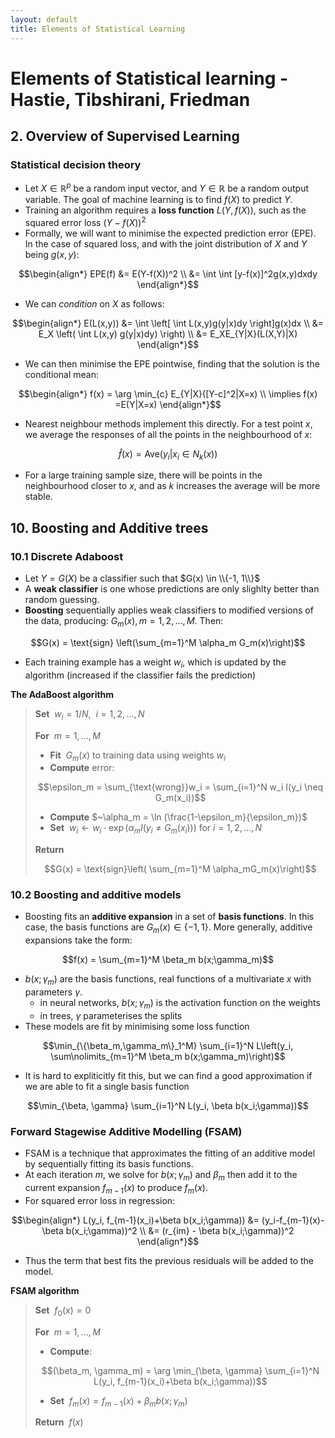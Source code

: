 ```yaml
---
layout: default
title: Elements of Statistical Learning
---
```


# Elements of Statistical learning - Hastie, Tibshirani, Friedman

## 2. Overview of Supervised Learning

### Statistical decision theory

- Let $X \in \mathbb{R}^p$ be a random input vector, and $Y \in \mathbb{R}$ be a random output variable. The goal of machine learning is to find $f(X)$ to predict *Y*. 
- Training an algorithm requires a **loss function** $L(Y, f(X))$, such as the squared error loss $(Y-f(X))^2$
- Formally, we will want to minimise the expected prediction error (EPE). In the case of squared loss, and with the joint distribution of *X* and *Y* being $g(x,y)$:

$$\begin{align*}
EPE(f) &= E(Y-f(X))^2 \\
    &= \int \int [y-f(x)]^2g(x,y)dxdy
\end{align*}$$

- We can *condition* on *X* as follows:

$$\begin{align*}
E(L(x,y)) &= \int \left[ \int L(x,y)g(y|x)dy \right]g(x)dx \\
    &= E_X \left( \int L(x,y) g(y|x)dy) \right) \\
&= E_XE_{Y|X}(L(X,Y)|X)
\end{align*}$$

- We can then minimise the EPE pointwise, finding that the solution is the conditional mean:

$$\begin{align*}
f(x) = \arg \min_{c} E_{Y|X}([Y-c]^2|X=x) \\
\implies f(x) =E(Y|X=x)
\end{align*}$$

- Nearest neighbour methods implement this directly. For a test point *x*, we average the responses of all the points in the neighbourhood of *x*:

$$\hat{f}(x) = \text{Ave}(y_i|x_i \in N_k(x))$$

- For a large training sample size, there will be points in the neighbourhood closer to *x*, and as *k* increases the average will be more stable. 

## 10. Boosting and Additive trees

### 10.1 Discrete Adaboost

- Let $Y= G(X)$ be a classifier such that $G(x) \in \\{-1, 1\\}$
- A **weak classifier** is one whose predictions are only slighlty better than random guessing. 
- **Boosting** sequentially applies weak classifiers to modified versions of the data, producing: $G_m(x), m=1,2,\ldots,M$. Then:

$$G(x) = \text{sign} \left(\sum_{m=1}^M \alpha_m G_m(x)\right)$$

- Each training example has a weight $w_i$, which is updated by the algorithm (increased if the classifier fails the prediction)

**The AdaBoost algorithm**

> **Set** $~w_i = 1/N, ~~i=1,2,\ldots, N$
> 
> **For** $~m=1,\ldots, M$
> - **Fit** $~G_m(x)$ to training data using weights $w_i$
> - **Compute** error:
> 
> $$\epsilon_m = \sum_{\text{wrong}}w_i = \sum_{i=1}^N w_i I(y_i \neq G_m(x_i))$$
> 
> - **Compute** $~\alpha_m = \ln (\frac{1-\epsilon_m}{\epsilon_m})$
> - **Set** $~w_i \leftarrow w_i \cdot \exp(\alpha_m I(y_i \neq G_m(x_i)))$ for $i = 1,2,\ldots,N$ 
> 
> **Return**
> 
> $$G(x) = \text{sign}\left( \sum_{m=1}^M \alpha_mG_m(x)\right)$$

### 10.2 Boosting and additive models 

- Boosting fits an **additive expansion** in a set of **basis functions**. In this case, the basis functions are $G_m(x) \in \{ -1, 1 \}$. More generally, additive expansions take the form:

$$f(x) = \sum_{m=1}^M \beta_m b(x;\gamma_m)$$

- $b(x;\gamma_m)$ are the basis functions, real functions of a multivariate *x* with parameters $\gamma$.
    - in neural networks, $b(x;\gamma_m)$ is the activation function on the weights
    - in trees, $\gamma$ parameterises the splits
- These models are fit by minimising some loss function

$$\min_{\{\beta_m,\gamma_m\}_1^M} \sum_{i=1}^N L\left(y_i, \sum\nolimits_{m=1}^M \beta_m b(x;\gamma_m)\right)$$

- It is hard to expliticitly fit this, but we can find a good approximation if we are able to fit a single basis function

$$\min_{\beta, \gamma} \sum_{i=1}^N L(y_i, \beta b(x_i;\gamma))$$

### Forward Stagewise Additive Modelling (FSAM)

- FSAM is a technique that approximates the fitting of an additive model by sequentially fitting its basis functions. 
- At each iteration *m*, we solve for $b(x;\gamma_m)$ and $\beta_m$ then add it to the current expansion $f_{m-1}(x)$ to produce $f_m(x)$.
- For squared error loss in regression:

$$\begin{align*}
L(y_i, f_{m-1}(x_i)+\beta b(x_i;\gamma)) &= (y_i-f_{m-1}(x)-\beta b(x_i;\gamma))^2 \\
&= (r_{im} - \beta b(x_i;\gamma))^2
\end{align*}$$

- Thus the term that best fits the previous residuals will be added to the model. 

**FSAM algorithm**

> **Set** $~f_0(x) = 0$
> 
> **For** $~m=1,\ldots, M$
> - **Compute**:
> 
> $$(\beta_m, \gamma_m) = \arg \min_{\beta, \gamma} \sum_{i=1}^N L(y_i, f_{m-1}(x_i)+\beta b(x_i;\gamma))$$
> 
> - **Set** $~f_m(x)=f_{m-1}(x)+\beta_m b(x;\gamma_m)$
> 
> **Return** $~f(x)$

